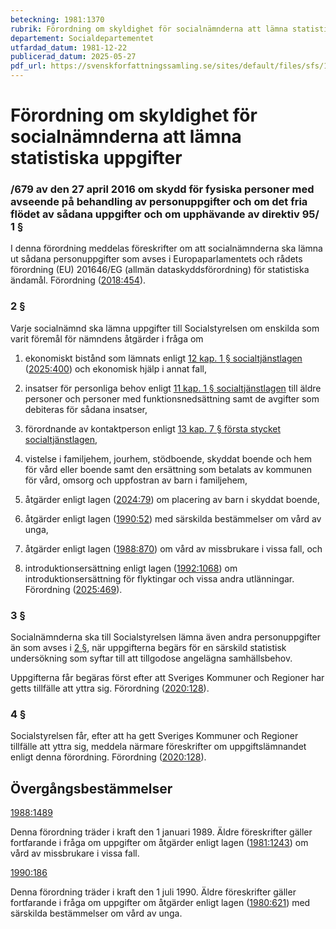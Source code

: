 ```yaml
---
beteckning: 1981:1370
rubrik: Förordning om skyldighet för socialnämnderna att lämna statistiska uppgifter
departement: Socialdepartementet
utfardad_datum: 1981-12-22
publicerad_datum: 2025-05-27
pdf_url: https://svenskforfattningssamling.se/sites/default/files/sfs/1981-12/SFS1981-1370.pdf
---
```


# Förordning om skyldighet för socialnämnderna att lämna statistiska uppgifter

### /679 av den 27 april 2016 om skydd för fysiska personer med avseende på behandling av personuppgifter och om det fria flödet av sådana uppgifter och om upphävande av direktiv 95/ 1 §

I denna förordning meddelas föreskrifter om att socialnämnderna ska lämna ut sådana personuppgifter som avses i Europaparlamentets och rådets förordning (EU) 201646/EG (allmän dataskyddsförordning) för statistiska ändamål. Förordning ([2018:454](https://selex.se/eli/sfs/2018/454)).

### 2 §

Varje socialnämnd ska lämna uppgifter till Socialstyrelsen om enskilda som varit föremål för nämndens åtgärder i fråga om

1. ekonomiskt bistånd som lämnats enligt [12 kap. 1 § socialtjänstlagen](https://selex.se/eli/sfs/2001/453#kap12.1) ([2025:400](https://selex.se/eli/sfs/2025/400)) och ekonomisk hjälp i annat fall,

2. insatser för personliga behov enligt [11 kap. 1 § socialtjänstlagen](https://selex.se/eli/sfs/2001/453#kap11.1) till äldre personer och personer med funktionsnedsättning samt de avgifter som debiteras för sådana insatser,

3. förordnande av kontaktperson enligt [13 kap. 7 § första stycket socialtjänstlagen](https://selex.se/eli/sfs/2001/453#kap13.7),

4. vistelse i familjehem, jourhem, stödboende, skyddat boende och hem för vård eller boende samt den ersättning som betalats av kommunen för vård, omsorg och uppfostran av barn i familjehem,

5. åtgärder enligt lagen ([2024:79](https://selex.se/eli/sfs/2024/79)) om placering av barn i skyddat boende,

6. åtgärder enligt lagen ([1990:52](https://selex.se/eli/sfs/1990/52)) med särskilda bestämmelser om vård av unga,

7. åtgärder enligt lagen ([1988:870](https://selex.se/eli/sfs/1988/870)) om vård av missbrukare i vissa fall, och

8. introduktionsersättning enligt lagen ([1992:1068](https://selex.se/eli/sfs/1992/1068)) om introduktionsersättning för flyktingar och vissa andra utlänningar. Förordning ([2025:469](https://selex.se/eli/sfs/2025/469)).

### 3 §

Socialnämnderna ska till Socialstyrelsen lämna även andra personuppgifter än som avses i [2 §](#2), när uppgifterna begärs för en särskild statistisk undersökning som syftar till att tillgodose angelägna samhällsbehov.

Uppgifterna får begäras först efter att Sveriges Kommuner och Regioner har getts tillfälle att yttra sig. Förordning ([2020:128](https://selex.se/eli/sfs/2020/128)).

### 4 §

Socialstyrelsen får, efter att ha gett Sveriges Kommuner och Regioner tillfälle att yttra sig, meddela närmare föreskrifter om uppgiftslämnandet enligt denna förordning. Förordning ([2020:128](https://selex.se/eli/sfs/2020/128)).

## Övergångsbestämmelser

[1988:1489](https://selex.se/eli/sfs/1988/1489)

Denna förordning träder i kraft den 1 januari 1989. Äldre föreskrifter gäller fortfarande i fråga om uppgifter om åtgärder enligt lagen ([1981:1243](https://selex.se/eli/sfs/1981/1243)) om vård av missbrukare i vissa fall.

[1990:186](https://selex.se/eli/sfs/1990/186)

Denna förordning träder i kraft den 1 juli 1990. Äldre föreskrifter gäller fortfarande i fråga om uppgifter om åtgärder enligt lagen ([1980:621](https://selex.se/eli/sfs/1980/621)) med särskilda bestämmelser om vård av unga.